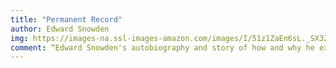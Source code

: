 ```yaml
---
title: "Permanent Record"
author: Edward Snowden
img: https://images-na.ssl-images-amazon.com/images/I/51z1ZaEn6sL._SX327_BO1,204,203,200_.jpg    
comment: “Edward Snowden's autobiography and story of how and why he exposed the US governments mass surveillance system of the internet.”
---
```

